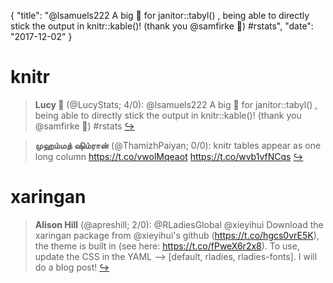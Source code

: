 {
  "title": "@lsamuels222 A big 🙌 for janitor::tabyl() , being able to directly stick the output in knitr::kable()! (thank you @samfirke 🙏) #rstats",
  "date": "2017-12-02"
}

# knitr

> **Lucy 🌻** (@LucyStats; 4/0): @lsamuels222 A big 🙌 for janitor::tabyl() , being able to directly stick the output in knitr::kable()! (thank you @samfirke 🙏) #rstats  [&#8618;](https://twitter.com/xieyihui/status/936664909605146629)

<!-- -->


> **முஹம்மத் ஷிம்ரான்** (@ThamizhPaiyan; 0/0): knitr tables appear as one long column https://t.co/vwolMqeaot https://t.co/wvb1vfNCqs  [&#8618;](https://twitter.com/xieyihui/status/936717662784286724)

<!-- -->


# xaringan

> **Alison Hill** (@apreshill; 2/0): @RLadiesGlobal @xieyihui Download the xaringan package from @xieyihui's github (https://t.co/hgcs0vrE5K), the theme is built in (see here: https://t.co/fPweX6r2x8). To use, update the CSS in the YAML --&gt; [default, rladies, rladies-fonts]. I will do a blog post!  [&#8618;](https://twitter.com/xieyihui/status/936664743200223232)

<!-- -->


